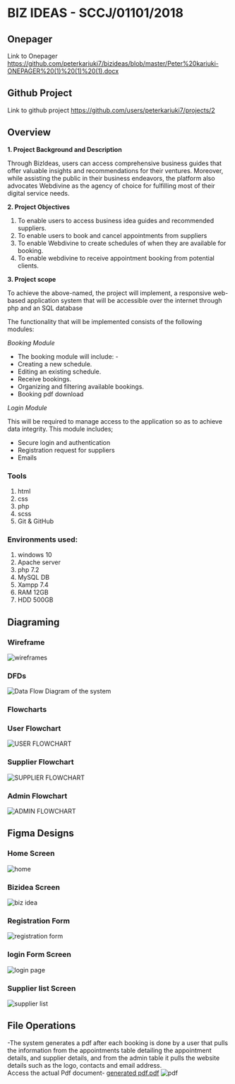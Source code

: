 # BIZ IDEAS  - SCCJ/01101/2018

## Onepager
Link to Onepager  https://github.com/peterkariuki7/bizideas/blob/master/Peter%20kariuki-ONEPAGER%20(1)%20(1)%20(1).docx<br>

## Github Project 
Link to github project  https://github.com/users/peterkariuki7/projects/2

## Overview

**1.  Project Background and Description**

Through BizIdeas, users can access comprehensive business guides that offer valuable insights and recommendations for their ventures. Moreover, while assisting the public in their business endeavors, the platform also advocates Webdivine as the agency of choice for fulfilling most of their digital service needs.
 

**2.  Project Objectives**

1. To enable users to access business idea guides and recommended suppliers.
2. To enable users to book and cancel appointments from suppliers
3. To enable Webdivine to create schedules of when they are available for booking.
4. To enable webdivine to receive appointment booking from potential clients.

**3.  Project scope**

To achieve the above-named, the project will implement, a responsive web-based application system that will be accessible over the internet through php and an SQL database

The functionality that will be implemented consists of the following modules:

*Booking Module*

- The booking module will include: -
- Creating a new schedule.
- Editing an existing schedule.
- Receive bookings.
- Organizing and filtering available bookings.
- Booking pdf download

    

*Login Module*

This will be required to manage access to the application so as to achieve data integrity. 
This module includes;
- Secure login and authentication
- Registration request for suppliers
- Emails



### Tools
1. html
2. css
3. php
4. scss
5. Git & GitHub
     
 ###  Environments used: 
1. windows 10
2. Apache server
3. php 7.2
4. MySQL DB
5. Xampp 7.4
6. RAM 12GB
7. HDD 500GB

## Diagraming

### Wireframe
![wireframes](https://github.com/peterkariuki7/bizideas/assets/40104488/bd536dbd-22fe-4bbf-b63b-0691563bc557)

### DFDs
![Data Flow Diagram of the system](https://github.com/peterkariuki7/bizideas/assets/40104488/644d887d-de31-48ab-9293-3c6e4506f6e7)


### Flowcharts

### User Flowchart
![USER FLOWCHART](https://github.com/peterkariuki7/bizideas/assets/40104488/487635f7-489b-4c79-abed-2728485225fc)

### Supplier Flowchart
![SUPPLIER FLOWCHART](https://github.com/peterkariuki7/bizideas/assets/40104488/47f72066-4b99-4b99-96b3-10eb9fd52d2f)

### Admin Flowchart
![ADMIN FLOWCHART](https://github.com/peterkariuki7/bizideas/assets/40104488/a7084973-c918-405b-ae6f-f211751a828b)

## Figma Designs

### Home Screen
![home](https://github.com/peterkariuki7/bizideas/assets/40104488/e70c384a-45f4-4847-aaa1-c9cd25682170)
### Bizidea Screen
![biz idea](https://github.com/peterkariuki7/bizideas/assets/40104488/e46ece70-7feb-4085-aae5-90d2f6fd4ca6)

### Registration Form
![registration form](https://github.com/peterkariuki7/bizideas/assets/40104488/a3ef7da8-010c-48bf-a6a1-ff25db613192)

### login Form Screen
![login page](https://github.com/peterkariuki7/bizideas/assets/40104488/a330f14b-a4e1-4be9-aaa2-d0d2618aab22)

### Supplier list Screen
![supplier list](https://github.com/peterkariuki7/bizideas/assets/40104488/888fbb73-953f-493d-839f-4dc593b598c5)



## File Operations
  -The system generates a pdf after each booking is done by a user that pulls the information from the appointments table detailing the appointment details, and supplier details, and from the admin table it pulls the website details such as the logo, contacts and email address.</br>
Access the actual Pdf document- [generated pdf.pdf](https://github.com/peterkariuki7/bizideas/files/10001809/generated.pdf.pdf)
![pdf](https://user-images.githubusercontent.com/40104488/201631289-c550a390-f5df-4a42-a7f8-89637924b075.png)

